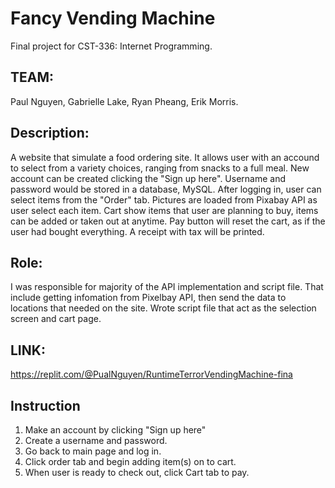 # Fancy Vending Machine
Final project for CST-336: Internet Programming.


## TEAM: 
Paul Nguyen, Gabrielle Lake, Ryan Pheang, Erik Morris.


## Description:
A website that simulate a food ordering site. It allows user with an accound to select from a variety choices, ranging from snacks to a full meal.
New account can be created clicking the "Sign up here". Username and password would be stored in a database, MySQL. After logging in, user can 
select items from the "Order" tab. Pictures are loaded from Pixabay API as user select each item. Cart show items that user are planning to buy,
items can be added or taken out at anytime. Pay button will reset the cart, as if the user had bought everything. A receipt with tax will be printed.

## Role:
I was responsible for majority of the API implementation and script file. That include getting infomation from Pixelbay API, then send the data to
locations that needed on the site. Wrote script file that act as the selection screen and cart page.


## LINK:
https://replit.com/@PualNguyen/RuntimeTerrorVendingMachine-fina

## Instruction
1. Make an account by clicking "Sign up here"
2. Create a username and password.
3. Go back to main page and log in.
4. Click order tab and begin adding item(s) on to cart.
5. When user is ready to check out, click Cart tab to pay.
